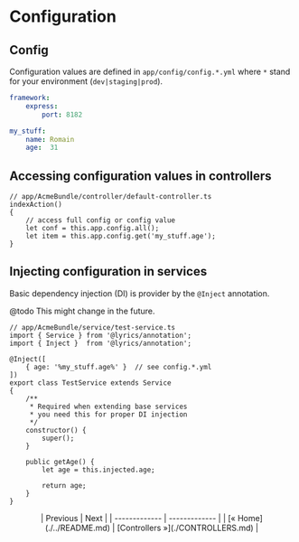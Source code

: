 Configuration
======

## Config

Configuration values are defined in `app/config/config.*.yml` where `*` stand for your environment (`dev|staging|prod`).

```yaml
framework:
    express:
        port: 8182

my_stuff:
    name: Romain
    age:  31
```

## Accessing configuration values in controllers

```node
// app/AcmeBundle/controller/default-controller.ts
indexAction()
{
    // access full config or config value
    let conf = this.app.config.all();
    let item = this.app.config.get('my_stuff.age');
}
```

## Injecting configuration in services

Basic dependency injection (DI) is provider by the `@Inject` annotation.

@todo This might change in the future.

```node
// app/AcmeBundle/service/test-service.ts
import { Service } from '@lyrics/annotation';
import { Inject }  from '@lyrics/annotation';

@Inject([
    { age: '%my_stuff.age%' }  // see config.*.yml
])
export class TestService extends Service
{
    /**
     * Required when extending base services
     * you need this for proper DI injection
     */
    constructor() {
        super();
    }

    public getAge() {
        let age = this.injected.age;

        return age;
    }
}
```


<p align="center">
| Previous  | Next |
| ------------- | ------------- |
| [&laquo; Home](./../README.md)  | [Controllers &raquo;](./CONTROLLERS.md)  |
</p>
